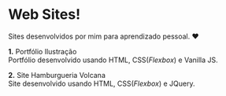 # Web Sites! 

Sites desenvolvidos por mim para aprendizado pessoal. ❤

**1.** Portfólio Ilustração <br>
Portfólio desenvolvido usando HTML, CSS(_Flexbox_) e Vanilla JS.

**2.** Site Hamburgueria Volcana <br>
Site desenvolvido usando HTML, CSS(_Flexbox_) e JQuery. 
